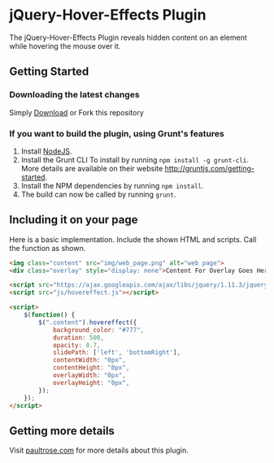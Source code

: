 # jQuery-Hover-Effects Plugin

The jQuery-Hover-Effects Plugin reveals hidden content on an element while hovering the mouse over it.

## Getting Started

### Downloading the latest changes

 Simply [Download](https://github.com/prose100/jQuery-hover-effects/zipball/master) or Fork this repository

### If you want to build the plugin, using Grunt's features
 1. Install [NodeJS](http://nodejs.org).
 2. Install the Grunt CLI To install by running `npm install -g grunt-cli`. More details are available on their website http://gruntjs.com/getting-started.
 3. Install the NPM dependencies by running `npm install`.
 4. The build can now be called by running `grunt`.

## Including it on your page

Here is a basic implementation. Include the shown HTML and scripts.  Call the function as shown.

```html
<img class="content" src="img/web_page.png" alt="web page">
<div class="overlay" style="display: none">Content For Overlay Goes Here!</div>

<script src="https://ajax.googleapis.com/ajax/libs/jquery/1.11.3/jquery.min.js"></script>
<script src="js/hovereffect.js"></script>

<script>
	$(function() {
       	$(".content").hovereffect({
        	background_color: "#777",
          	duration: 500,
          	opacity: 0.7,
          	slidePath: ['left', 'bottomRight'],
          	contentWidth: "0px",
			contentHeight: "0px",
			overlayWidth: "0px",
			overlayHeight: "0px",
        });
    });
</script>
```

## Getting more details

Visit [paultrose.com](http://www.paultrose.com/blogDec15.html) for more details about this plugin.
